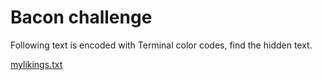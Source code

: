 # Bacon challenge

Following text is encoded with Terminal color codes, find the hidden text.

[mylikings.txt](mylikings.txt)
